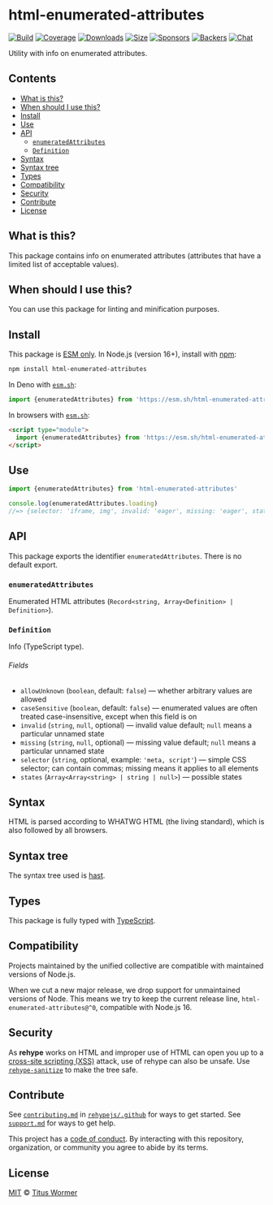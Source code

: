 <!--This file is generated-->

# html-enumerated-attributes

[![Build][build-badge]][build]
[![Coverage][coverage-badge]][coverage]
[![Downloads][downloads-badge]][downloads]
[![Size][size-badge]][size]
[![Sponsors][funding-sponsors-badge]][funding]
[![Backers][funding-backers-badge]][funding]
[![Chat][chat-badge]][chat]

Utility with info on enumerated attributes.

## Contents

*   [What is this?](#what-is-this)
*   [When should I use this?](#when-should-i-use-this)
*   [Install](#install)
*   [Use](#use)
*   [API](#api)
    *   [`enumeratedAttributes`](#enumeratedattributes)
    *   [`Definition`](#definition)
*   [Syntax](#syntax)
*   [Syntax tree](#syntax-tree)
*   [Types](#types)
*   [Compatibility](#compatibility)
*   [Security](#security)
*   [Contribute](#contribute)
*   [License](#license)

## What is this?

This package contains info on enumerated attributes (attributes that have
a limited list of acceptable values).

## When should I use this?

You can use this package for linting and minification purposes.

## Install

This package is [ESM only][esm].
In Node.js (version 16+), install with [npm][]:

```sh
npm install html-enumerated-attributes
```

In Deno with [`esm.sh`][esm-sh]:

```js
import {enumeratedAttributes} from 'https://esm.sh/html-enumerated-attributes@0'
```

In browsers with [`esm.sh`][esm-sh]:

```html
<script type="module">
  import {enumeratedAttributes} from 'https://esm.sh/html-enumerated-attributes@0?bundle'
</script>
```

## Use

```js
import {enumeratedAttributes} from 'html-enumerated-attributes'

console.log(enumeratedAttributes.loading)
//=> {selector: 'iframe, img', invalid: 'eager', missing: 'eager', states: ['eager', 'lazy']}
```

## API

This package exports the identifier
`enumeratedAttributes`.
There is no default export.

### `enumeratedAttributes`

Enumerated HTML attributes (`Record<string, Array<Definition> | Definition>`).

### `Definition`

Info (TypeScript type).

###### Fields

*   `allowUnknown` (`boolean`, default: `false`)
    — whether arbitrary values are allowed
*   `caseSensitive` (`boolean`, default: `false`)
    — enumerated values are often treated case-insensitive, except when
    this field is on
*   `invalid` (`string`, `null`, optional)
    — invalid value default; `null` means a particular unnamed state
*   `missing` (`string`, `null`, optional)
    — missing value default; `null` means a particular unnamed state
*   `selector` (`string`, optional, example: `'meta, script'`)
    — simple CSS selector; can contain commas; missing means it applies to
    all elements
*   `states` (`Array<Array<string> | string | null>`)
    — possible states

## Syntax

HTML is parsed according to WHATWG HTML (the living standard), which is also
followed by all browsers.

## Syntax tree

The syntax tree used is [hast][].

## Types

This package is fully typed with [TypeScript][].

## Compatibility

Projects maintained by the unified collective are compatible with maintained
versions of Node.js.

When we cut a new major release, we drop support for unmaintained versions of
Node.
This means we try to keep the current release line,
`html-enumerated-attributes@^0`,
compatible with Node.js 16.

## Security

As **rehype** works on HTML and improper use of HTML can open you up to a
[cross-site scripting (XSS)][xss] attack, use of rehype can also be unsafe.
Use [`rehype-sanitize`][rehype-sanitize] to make the tree safe.

## Contribute

See [`contributing.md`][contributing] in [`rehypejs/.github`][health] for ways
to get started.
See [`support.md`][support] for ways to get help.

This project has a [code of conduct][coc].
By interacting with this repository, organization, or community you agree to
abide by its terms.

## License

[MIT][license] © [Titus Wormer][author]

[author]: https://wooorm.com

[build]: https://github.com/rehypejs/rehype-minify/actions

[build-badge]: https://github.com/rehypejs/rehype-minify/workflows/main/badge.svg

[chat]: https://github.com/rehypejs/rehype/discussions

[chat-badge]: https://img.shields.io/badge/chat-discussions-success.svg

[coc]: https://github.com/rehypejs/.github/blob/main/code-of-conduct.md

[contributing]: https://github.com/rehypejs/.github/blob/main/contributing.md

[coverage]: https://codecov.io/github/rehypejs/rehype-minify

[coverage-badge]: https://img.shields.io/codecov/c/github/rehypejs/rehype-minify.svg

[downloads]: https://www.npmjs.com/package/html-enumerated-attributes

[downloads-badge]: https://img.shields.io/npm/dm/html-enumerated-attributes.svg

[esm]: https://gist.github.com/sindresorhus/a39789f98801d908bbc7ff3ecc99d99c

[esm-sh]: https://esm.sh

[funding]: https://opencollective.com/unified

[funding-backers-badge]: https://opencollective.com/unified/backers/badge.svg

[funding-sponsors-badge]: https://opencollective.com/unified/sponsors/badge.svg

[hast]: https://github.com/syntax-tree/hast

[health]: https://github.com/rehypejs/.github

[license]: https://github.com/rehypejs/rehype-minify/blob/main/license

[npm]: https://docs.npmjs.com/cli/install

[rehype-sanitize]: https://github.com/rehypejs/rehype-sanitize

[size]: https://bundlejs.com/?q=html-enumerated-attributes

[size-badge]: https://img.shields.io/bundlejs/size/html-enumerated-attributes

[support]: https://github.com/rehypejs/.github/blob/main/support.md

[typescript]: https://www.typescriptlang.org

[xss]: https://en.wikipedia.org/wiki/Cross-site_scripting
